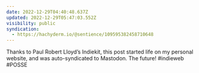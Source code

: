 ```yaml
---
date: 2022-12-29T04:40:48.637Z
updated: 2022-12-29T05:47:03.552Z
visibility: public
syndication:
  - https://hachyderm.io/@sentience/109595382458710648
---
```

Thanks to Paul Robert Lloyd’s Indiekit, this post started life on my personal website, and was auto-syndicated to Mastodon. The future! #indieweb #POSSE
